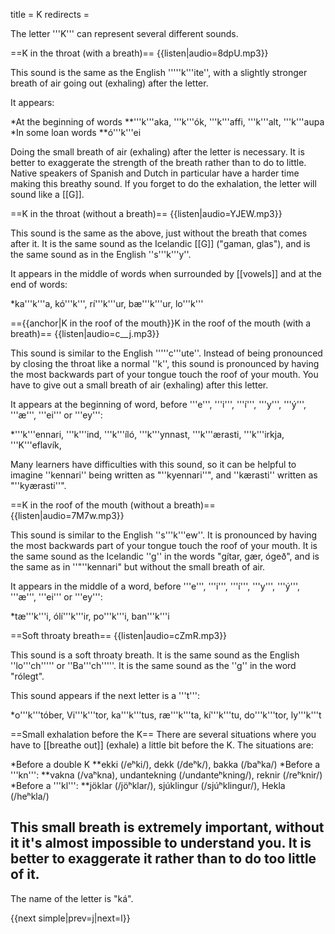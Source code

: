 title = K
redirects =
>>>>

The letter '''K''' can represent several different sounds.

==K in the throat (with a breath)==
{{listen|audio=8dpU.mp3}}

This sound is the same as the English '''''k'''ite'', with a slightly stronger breath of air going out (exhaling) after the letter.

It appears:

*At the beginning of words
**'''k'''aka, '''k'''ók, '''k'''affi, '''k'''alt, '''k'''aupa
*In some loan words
**ó'''k'''ei

Doing the small breath of air (exhaling) after the letter is necessary. It is better to exaggerate the strength of the breath rather than to do to little. Native speakers of Spanish and Dutch in particular have a harder time making this breathy sound. If you forget to do the exhalation, the letter will sound like a [[G]].

==K in the throat (without a breath)==
{{listen|audio=YJEW.mp3}}

This sound is the same as the above, just without the breath that comes after it. It is the same sound as the Icelandic [[G]] ("gaman, glas"), and is the same sound as in the English ''s'''k'''y''.

It appears in the middle of words when surrounded by [[vowels]] and at the end of words:

*ka'''k'''a, kó'''k''', rí'''k'''ur, bæ'''k'''ur, lo'''k'''

=={{anchor|K in the roof of the mouth}}K in the roof of the mouth (with a breath)==
{{listen|audio=c__j.mp3}}

This sound is similar to the English '''''c'''ute''. Instead of being pronounced by closing the throat like a normal ''k'', this sound is pronounced by having the most backwards part of your tongue touch the roof of your mouth. You have to give out a small breath of air (exhaling) after this letter.

It appears at the beginning of word, before '''e''', '''i''', '''í''', '''y''', '''ý''', '''æ''', '''ei''' or '''ey''':

*'''k'''ennari, '''k'''ind, '''k'''íló, '''k'''ynnast, '''k'''ærasti, '''k'''irkja, '''K'''eflavík,

Many learners have difficulties with this sound, so it can be helpful to imagine ''kennari'' being written as "''kyennari''", and ''kærasti'' written as "''kyærasti''".

==K in the roof of the mouth (without a breath)==
{{listen|audio=7M7w.mp3}}

This sound is similar to the English ''s'''k'''ew''. It is pronounced by having the most backwards part of your tongue touch the roof of your mouth.  It is the same sound as the Icelandic ''g'' in the words "gítar, gær, ógeð", and is the same as in ''"''kennari" but without the small breath of air. 

It appears in the middle of a word, before '''e''', '''i''', '''í''', '''y''', '''ý''', '''æ''', '''ei''' or '''ey''': 

*tæ'''k'''i, ólí'''k'''ir, po'''k'''i, ban'''k'''i

==Soft throaty breath==
{{listen|audio=cZmR.mp3}}

This sound is a soft throaty breath. It is the same sound as the English ''lo'''ch''''' or ''Ba'''ch'''''. It is the same sound as the ''g'' in the word "rólegt".

This sound appears if the next letter is a '''t''':

*o'''k'''tóber, Vi'''k'''tor, ka'''k'''tus, ræ'''k'''ta, kí'''k'''tu, do'''k'''tor, ly'''k'''t

==Small exhalation before the K==
There are several situations where you have to [[breathe out]] (exhale) a little bit before the K. The situations are:

*Before a double K
**ekki (/eʰki/), dekk (/deʰk/), bakka (/baʰka/)
*Before a '''kn''':
**vakna (/vaʰkna), undantekning (/undanteʰkning/), reknir (/reʰknir/)
*Before a '''kl''':
**jöklar (/jöʰklar/), sjúklingur (/sjúʰklingur/), Hekla (/heʰkla/)

This small breath is extremely important, without it it's almost impossible to understand you. It is better to exaggerate it rather than to do too little of it.
---

The name of the letter is "ká".

{{next simple|prev=j|next=l}}

<div class="notes"></div>